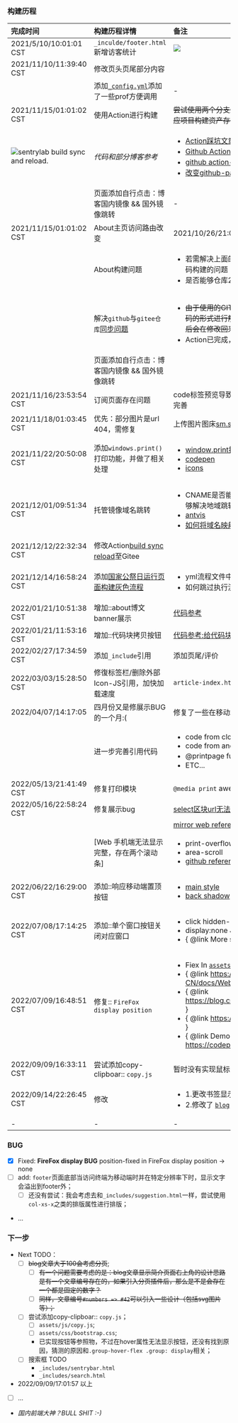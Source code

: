 ### 构建历程

| 完成时间 | 构建历程详情 | 备注 |
| :--- | :--- | :--- |
| 2021/5/10/10:01:01 CST | `_inculde/footer.html`新增访客统计 | ![](https://profile-counter.glitch.me/bin4xin.github.io/count.svg) |
| 2021/11/10/11:39:40 CST | 修改页头页尾部分内容 | <center><a href="https://bin4xin.github.io/">网站</a>  •  <a href="https://bin4xin.gitee.io/">CN镜像</a></center> |
|  | 添加[`_config.yml`](https://github.com/Bin4xin/bin4xin.github.io/blob/main/_config.yml)添加了一些prof方便调用 | - |
| 2021/11/15/01:01:02 CST | 使用Action进行构建 | <del>尝试使用两个分支进行构建部署对应文件夹成功，但单个分支对应项目构建资产存在路由访问问题，所以暂时先放下</del> |
| ![sentrylab build sync and reload.](https://github.com/Bin4xin/bin4xin.github.io/workflows/sentrylab%20build%20sync%20and%20reload./badge.svg) | <em>代码和部分博客参考</em> | <ul><li>[Action踩坑文章在此](https://bin4xin.github.io/event/2021/Jekyll-site-routers-and-config/)</li> <li> [Github Actions总结](https://jasonkayzk.github.io/2020/08/28/Github-Actions%E6%80%BB%E7%BB%93/)</li> <li>[github action-cache使用实例](https://raw.githubusercontent.com/ustclug/website/master/.github/workflows/build.yml)</li> <li>[改变github-page分支](https://stackoverflow.com/questions/14040754/deleting-remote-master-branch-refused-due-to-being-the-current-branch)</li></ul> |
|  | 页面添加自行点击：博客国内镜像 && 国外镜像跳转 | - |
| 2021/11/15/01:01:02 CST | About主页访问路由改变 | 2021/10/26/21:04:22记录 |
|  | About构建问题 | <ul><li>若需解决上面的问题，那么亟需修改的就是对于About的源码构建的问题</li><li>是否能够仓库2 Action构建的源码推送的仓库1的分支上</li></ul>|
|  | 解决`github`与`gitee仓库`[同步问题](https://github.com/Bin4xin/bin4xin.github.io/blob/main/.github/workflows/deploy.yml) | <ul><li><del>由于使用的GITEE ACTION模版存在疑问；所以暂时以硬编码的形式进行解决了，不是非常的优雅，这里会先标注，以后会在修改回来</del></li><li>Action已完成，[分支填写错误导致](https://github.com/Bin4xin/bin4xin.github.io/blob/main/.github/workflows/deploy.yml#L80)</li></ul> |
|  | 页面添加自行点击：博客国内镜像 && 国外镜像跳转 |  |
| 2021/11/16/23:53:54 CST | 订阅页面存在问题 | code标签预览导致提前闭合了xml文件的标签从而引起报错，已完善 |
| 2021/11/18/01:03:45 CST | 优先：部分图片是url 404，需修复 | 上传图片图床[sm.sm](https://sm.ms/) |
| 2021/11/22/20:50:08 CST | 添加`windows.print()`打印功能，并做了相关处理 | <ul><li>[window.print打印指定div指定网页指定区域的方法](https://www.mk2048.com/blog/blog_i11j01babchj.html)</li><li>[codepen](https://www.mk2048.com/blog/blog_i11j01babchj.html)</li><li>[icons](https://ionic.io/ionicons/usage)</li></ul> |
| 2021/12/01/09:51:34 CST |  托管镜像域名跳转  |  <ul><li>CNAME是否能够对应不同的镜像跳转？DNS解析中是否能够解决地域跳转问题？答：可以</li><li>[antvis](https://github.com/antvis/G2/blob/gh-pages/CNAME)</li><li>[如何将域名映射至 Github 仓库](https://daijiangtao.gitee.io/2018/06/29/domain-to-github/)</li></ul>  |
| 2021/12/12/22:32:34 CST | 修改Action[build sync reload](https://github.com/Bin4xin/bin4xin.github.io/blob/main/.github/workflows/deploy.yml#L74)至Gitee |  |
| 2021/12/14/16:58:24 CST | 添加[国家公祭日运行页面构建灰色流程](https://github.com/Bin4xin/bin4xin.github.io/blob/main/.github/workflows/harmony.yml#L42) | <ul><li>yml流程文件中是否能够定义先后顺序？</li><li>如何跳过执行流程？</li></ul> |
| 2022/01/21/10:51:38 CST | 增加::about博文banner展示 | [代码参考](https://cloud.google.com/) |
| 2022/01/21/11:53:16 CST | 增加::代码块拷贝按钮 | [代码参考:给代码块pre标签增加一个“复制代码”按钮](http://qclog.cn/1060) |
| 2022/02/27/17:34:59 CST | 添加`_include`引用 | 添加页尾/评价 |
| 2022/03/03/15:28:50 CST | 修復标签栏/删除外部Icon-JS引用，加快加载速度 | `article-index.html/head` |
| 2022/04/07/14:17:05 | 四月份又是修展示BUG的一个月:( | 修复了一些在移动端code/pre不换行的文章 |
|  | 进一步完善引用代码 | <ul><li>code from cloudflare. [visit footer](https://www.cloudflare.com/zh-cn/) </li><li>code from anquanke. [visit any posts here.](https://www.anquanke.com/) </li><li> @printpage func() 代码引用申明</li><li>ETC...</li></ul> |
| 2022/05/13/21:41:49 CST | 修复打印模块 | `@media print` awesome;) |
| 2022/05/16/22:58:24 CST | 修复展示bug | [select区块url无法超链接](https://github.com/Bin4xin/bin4xin.github.io/blob/main/_layouts/about.html#L61-L70) |
|  |  | [mirror web reference](https://github.com/tuna/mirror-web/blob/master/_layouts/help.html#L38) |
|  | [Web 手机端无法显示完整，存在两个滚动条] | <ul><li>print-overflow-visible</li><li>area-scroll</li><li>[github reference](https://docs.github.com/cn/actions/learn-github-actions/environment-variables)</li></ul> |
| 2022/06/22/16:29:00 CST | 添加::响应移动端置顶按钮 | <ul><li> [main style](https://docs.github.com/) </li><li> [back shadow](https://www.sendcloud.net/sendSetting/unsubsribeSetting) </li></ul> |
| 2022/07/08/17:14:25 CST | 添加::单个窗口按钮关闭对应窗口 | <ul><li>click hidden-2-click-{{note_node}}</li><li>display:none JQuery: $("diva-{{note_node}}").hide();</li><li>{ @link More see: [/assets/js/oh-sentry.js](https://github.com/Bin4xin/bin4xin.github.io/blob/main/assets/js/oh-sentry.js) }</li></ul> |
| 2022/07/09/16:48:51 CST | 修复:: `FireFox display position` | <ul><li>Fiex In [`assets/css/style.scss`](https://github.com/Bin4xin/bin4xin.github.io/blob/main/assets/css/style.scss)</li><li>{ @link https://developer.mozilla.org/zh-CN/docs/Web/CSS/position#browser_compatibility }</li><li>{ @link https://blog.csdn.net/DDD4V/article/details/123354124 }</li><li>{ @link https://juejin.cn/post/6844904100576886797 }</li><li>{ @link Demo https://codepen.io/li377242494/pen/VwLGGaR }</li></ul> |
| 2022/09/09/16:33:11 CST | 尝试添加copy-clipboar:: `copy.js` | 暂时没有实现鼠标hover显示 |
| 2022/09/14/22:26:45 CST | 修改 | <ul><li>1.更改书签显示为 `flex-column` </li><li>2.修改了 [`blog`](_primaryindex/blog.html) 的展示页面</li></ul>|
| - | - | - |


### BUG

- [x] Fixed: **FireFox display BUG** position-fixed in FireFox display position -> none
- [ ] add: `footer`页面底部当访问终端为移动端时并在特定分辨率下时，显示文字会溢出到footer外；
    - [ ] 还没有尝试：我会考虑去和`_includes/suggestion.html`一样，尝试使用`col-xs-x`之类的排版属性进行排版；
- ...

### 下一步

- Next TODO：
    - [ ] ~~blog文章大于100会考虑分页~~;
        - [ ] ~~有一个问题需要考虑的是：blog文章显示简介页面右上角的设计思路是有一个文章编号存在的，如果引入分页插件后，那么是不是会存在一个都是固定的数字？~~
        - [ ] ~~同样，文章编号`#numbers => #42`可以引入一些设计（包括svg图片等）；~~
    - [ ] 尝试添加copy-clipboar:: `copy.js`；
        - [ ] `assets/js/copy.js`;
        - [ ] `assets/css/bootstrap.css`;
        - 已实现按钮等参照物，不过在hover属性无法显示按钮，还没有找到原因，猜测的原因和`.group-hover-flex .group: display`相关；
    - [ ] 搜索框 TODO
        - `_includes/sentrybar.html`
        -  `_includes/search.html`
- 2022/09/09/17:01:57 以上
- [ ] ...
- *国内前端大神？BULL SHIT :-)*